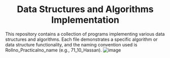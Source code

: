 <h1 align="center">Data Structures and Algorithms Implementation</h1>

This repository contains a collection of programs implementing various data structures and algorithms. Each file demonstrates a specific algorithm or data structure functionality, and the naming convention used is Rollno_Practicalno_name (e.g., 71_10_Hassan).
![image](https://github.com/user-attachments/assets/346d4863-eed6-4174-a2a7-11cc5bc45118)

